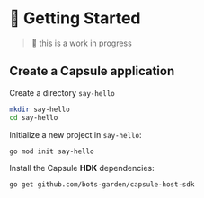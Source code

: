 # 🚀 Getting Started

> 🚧 this is a work in progress

## Create a Capsule application

Create a directory `say-hello`

```bash
mkdir say-hello
cd say-hello
```

Initialize a new project in `say-hello`:

```bash
go mod init say-hello
```

Install the Capsule **HDK** dependencies:
```bash
go get github.com/bots-garden/capsule-host-sdk
```
